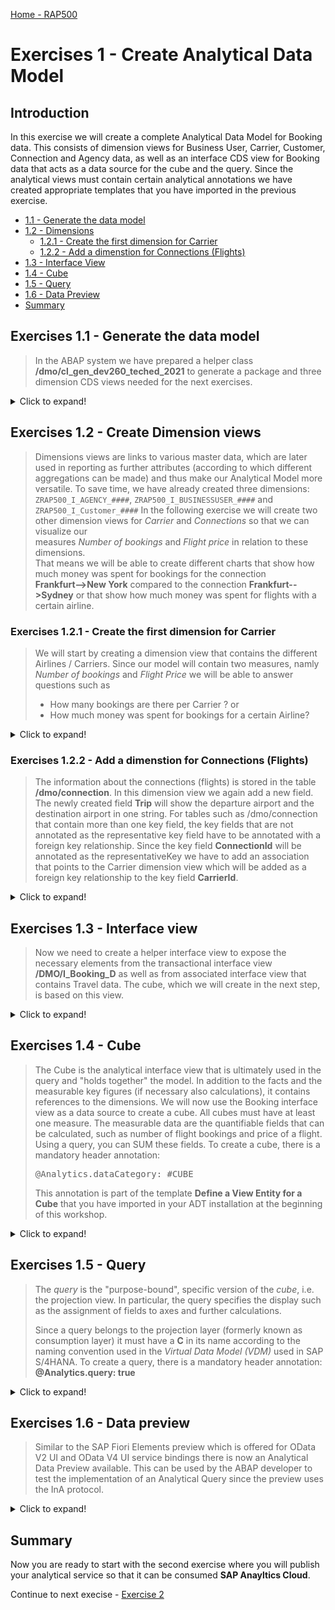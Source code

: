 
[Home - RAP500](../../README.md#exercises)
  
# Exercises 1 - Create Analytical Data Model

## Introduction

In this exercise we will create a complete Analytical Data Model for Booking data. This consists of dimension views for Business User, Carrier, Customer, Connection and Agency data, as well as an interface CDS view for Booking data that acts as a data source for the cube and the query.
Since the analytical views must contain certain analytical annotations we have created appropriate templates that you have imported in the previous exercise.

- [1.1 - Generate the data model](README.md#exercises-11---Generate-the-data-model)
- [1.2 - Dimensions](README.md#exercises-12---create-dimension-views)  
   - [1.2.1 - Create the first dimension for Carrier](README.md#exercises-121---create-the-first-dimension-for-carrier)    
   - [1.2.2 - Add a dimenstion for Connections (Flights)](README.md#exercises-122---add-a-dimenstion-for-connections-flights)  
 - [1.3 - Interface View](README.md#exercises-13---interface-view)
 - [1.4 - Cube](README.md#exercises-14---cube)  
 - [1.5 - Query](README.md#exercises-15---query)  
 - [1.6 - Data Preview](README.md#exercises-16---data-preview)
 - [Summary](README.md#exercises/ex1#summary)   

## Exercises 1.1 - Generate the data model  

> In the ABAP system we have prepared a helper class **/dmo/cl_gen_dev260_teched_2021** to generate a package and three dimension CDS views needed for the next exercises.

<details>
  <summary>Click to expand!</summary>
  
1. Select the **Open ABAP Development Object** icon or press **Ctrl+Shift+A**.

    ![open](images/helperclass_00_new.png)
  

2. In the Open ABAP Development Object dialogue enter **/dmo/cl_gen_dev260_teched_2021** as search string and press **OK**. 

    ![search class](images/1010.png) 

3. The class **/dmo/cl_gen_dev260_teched_2021** is displayed in a new tab.
  
    ![find class](images/1005.png)
    
4. Press **F9** to run the ABAP class as a console application. As a result, you will see a success message in the Console. Please note down your group ID `####` and copy the name of the newly created package `ZRAP500_####`.

    ![run class](images/1325.png) 

5. Right click on the folder **Favorite Packages** and select **Add Package...**. 

    ![add favorits](images/1330.png)
    
6. Enter the name of your package `ZRAP500_####` and press **OK**.

7. Go to your package `ZRAP500_####` in the Project Explorer (where `####` is your group ID) and press **F5** to refresh the project explorer. It should now contain the generated objects.
    
8. You can preview the data from a database table or a CDS view by choosing the relevant objects in the Project Explorer and pressing **F8**.

  - Core Data Services > Data Definitions:  `ZRAP500_I_AGENCY_####`, `ZRAP500_I_Customer_####` and `ZRAP500_I_Businessuser_####`

  ![review](images/1340.png)
  
</details>

## Exercises 1.2 - Create Dimension views 

> Dimensions views are links to various master data, which are later used in reporting as further attributes (according to which different aggregations can be made) and thus make our Analytical Model more versatile. 
> To save time, we have already created three dimensions: `ZRAP500_I_AGENCY_####`, `ZRAP500_I_BUSINESSUSER_####` and `ZRAP500_I_Customer_####`
> In the following exercise we will create two other dimension views for *Carrier* and *Connections* so that we can visualize our  
> measures *Number of bookings*  and *Flight price* in relation to these dimensions.  
> That means we will be able to create different charts that show how much money was spent for bookings for the connection  
> **Frankfurt-->New York** compared to the connection **Frankfurt-->Sydney** or that show how much money was spent for flights with a certain airline.  


### Exercises 1.2.1 - Create the first dimension for Carrier

> We will start by creating a dimension view that contains the different Airlines / Carriers. Since our model will contain two measures, namly *Number of bookings* and *Flight Price* we will be able to answer questions such as 
> - How many bookings are there per Carrier ? or 
> - How much money was spent for bookings for a certain Airline? 

<details>
<summary>Click to expand!</summary>  

1. Under **Core Data Services** right-click **Data Definitions** and choose **New Data Definition**.

    ![RightClick](images/1345.png)
    
2. Enter the following values  

   - *Name*: **ZRAP500_I_Carrier_####**  
   - *Description*:  **Dimension for Carrier**  
   - *Referenced Object*: **/dmo/carrier**  
   
   and click **Next**.

   Please note:  
   By selecting a table or another CDS view as *Referenced object* the wizard will use this object as a data source for the new CDS view and it will automatically add all fields into the DDL source code and it will also create camelCase aliases if needed.

     ![new dimension](images/1040.png)
     
3. Choose a transport request and press **Next**.   

   Do **NOT** press Finish, because otherwise the wizard will not provide us the option to choose a specific template but would choose the template that you have used the last time.

    ![select transport](images/1050.png)

4. In the *Define New Entity Definition* dialogue choose the template **Define a View Entity for a Dimension** and press **Finish**.  

   Please note:  
   The *Define a View Entity for a Dimension* template is one of the new Data Defintion templates that you have imported in the first part of this exercise. This template contains certain annotations which will be explained below that are mandatory for dimension views. 

    ![view for dimension](images/1060.png)
    
5. You now have to edit the dimension view.  
Here you can use code completion to add the values for the annotations <pre>@ObjectModel.representativeKey</pre> and <pre>@ObjectModel.text.element</pre> that are needed for our dimension view. 

   ![edit in ADT](images/1070.png) 

6. Click on **'representativeKey'**, delete the placeholder **representativKey** so that you get an empty string **''** , press *CTRL+Space* and choose **CarrierId** 
   
   ![edit in ADT](images/1080.png) 
   
7. Click on **textElement**, delete the placeholder string **textElement**, ** press *CTRL+Space* and choose **Name**.
    
   ![edit in ADT](images/1090.png)  
   
8. we will need just these three field:

  <pre>
      Key carrier_id    as CarrierId,
      name          as Name,
      currency_code as CurrencyCode
  </pre>
  
You can remove all other fields which are automatically generated in this dimension.
       
9. Save and activate the dimension.
   
   ![edit in ADT](images/1100.png)  

> **Coding explained**  
> | Code | Explanation |
> | ------------- | ---------- |
> | @Metadata.ignorePropagatedAnnotations: true | We ignore annotations from tables and base views, because we want to completely control/override the annotations here. |
> | @Analytics.dataCategory | We define this CDS view as a dimension. |
> | @Analytics.internalName: #LOCAL | [Create UUIDs as identifier](https://help.sap.com/viewer/cc0c305d2fab47bd808adcad3ca7ee9d/1809.000/en-US/c2dd92fb83784c4a87e16e66abeeacbd.html) for the generated artifacts  so that adding @ObjectModel.foreignKey.association or @ObjectModel.text.association will not change the identifier.  |
>| @ObjectModel.representativeKey: 'CarrierId' | We define **CarrierID** as the representative key to be able to refer to it using @ObjectModel.foreignKey.association in the Cube that we will create later |
> |  @ObjectModel.text.element: ['Name'] | Using this annotation we specify that the attribute **Name**, contains the text element for a given CarrierId. |  


Your final code should look like following:
#### ZRAP500_I_Carrier_####
   
   <details open><summary>Source code ZRAP500_I_Carrier_####</summary>
     
   <p>
   <pre>

@AccessControl.authorizationCheck: #CHECK
@EndUserText.label: 'Dimension for Carrier'
@Metadata.ignorePropagatedAnnotations: true

@Analytics.dataCategory: #DIMENSION
@Analytics.internalName: #LOCAL
@ObjectModel.representativeKey: 'CarrierId'

define view entity ZRAP500_I_Carrier_####
  as select from /dmo/carrier
{
      @ObjectModel.text.element: ['Name']
  key carrier_id    as CarrierId,
      name          as Name,
      currency_code as CurrencyCode
}

   </pre>

   </p>
   </details>


[^Top of page](README.md)  

</details>


### Exercises 1.2.2 - Add a dimenstion for Connections (Flights)

> The information about the connections (flights) is stored in the table **/dmo/connection**. In this dimension view we again add a new field. The newly created field **Trip** will show the departure airport and the destination airport in one string. 
> For tables such as /dmo/connection that contain more than one key field, the key fields that are not annotated as the representative key field have to be annotated with a foreign key relationship.
> Since the key field **ConnectionId** will be annotated as the representativeKey we have to add an association that points to the Carrier dimension view which will be added as a foreign key relationship to the key field **CarrierId**.

<details>
  <summary>Click to expand!</summary>  

1. Right click on the folder **Data Defintions --> New Data Definition**.    
2. Enter the following values and press **Next**

   - *Name*: **ZRAP500_I_Connection_####**
   - *Description*: **Dimension for Connections**
   - *Referenced Object*: **/dmo/connection**

3. Select a transport request and press **Next**
4. Select again the template **Define a View Entity for Dimension** and press **Finish**   

5. Specify the value `ConnectionId` for the annotation `@ObjectModel.representativeKey`. You can use again code completion to select the field.
  
6. Add an association **_Carrier**

   <pre> 
   association [1] to ZRAP500_I_Carrier_#### as _Carrier on $projection.CarrierId = _Carrier.CarrierId
   </pre>  
   
   and expose it in the field list by adding
   
   <pre> _Carrier </pre>.

7. Add a new field **Trip** which will later be specified as the text element for the key field **ConnectionId**.
    
    `concat(airport_from_id, concat(' -> ', airport_to_id)) as Trip `

8. For the key field **CarrierId** do the following:  

   i. Delete the annotation `@ObjectModel.text.element: ['textElement']`   
   ii. Add the following annotation  
   
    <pre> @ObjectModel.foreignKey.association: '_Carrier' </pre>

9. For the second key field **ConnectionId** add the following annotation `@ObjectModel.text.element: ['Trip']`. 

   > For this example we only have to add a comprehensible text for the second key field.


  
   
10. Save and activate the dimension view.
    
Your final code should look like the following:
#### ZRAP500_I_Connection_####

   <details open><summary>Source code ZRAP500_I_Connection_####</summary>
   <p>
   <pre>

@AccessControl.authorizationCheck: #CHECK
@EndUserText.label: 'Dimension for Connections'
@Metadata.ignorePropagatedAnnotations: true

@Analytics.dataCategory: #DIMENSION
@Analytics.internalName: #LOCAL
@ObjectModel.representativeKey: 'ConnectionId'

define view entity ZRAP500_I_CONNECTION_#### as select from /dmo/connection 
association [1] to ZRAP500_I_Carrier_#### as _Carrier on $projection.CarrierId = _Carrier.CarrierId{    
    @ObjectModel.foreignKey.association: '_Carrier'
    key carrier_id as CarrierId,
    @ObjectModel.text.element: ['Trip']
    key connection_id as ConnectionId,
    airport_from_id as AirportFromId,
    airport_to_id as AirportToId,
    concat(airport_from_id, concat('->', airport_to_id)) as Trip,
    departure_time as DepartureTime,
    arrival_time as ArrivalTime,
    distance as Distance,
    distance_unit as DistanceUnit,
    _Carrier
}
   </pre>

   </p>
   </details>

[^Top of page](README.md)  

</details>


## Exercises 1.3 - Interface view

> Now we need to create a helper interface view to expose the necessary elements from the transactional interface view **/DMO/I_Booking_D** as well as from associated interface view that contains Travel data. The cube, which we will create in the next step, is based on this view.
   
<details>
  <summary>Click to expand!</summary>   

1. Right click on the folder **Data Defintions --> New Data Definition**.    
2. Enter the following values and press **Next**

   - *Name*: **ZRAP500_I_BOOKING_####**
   - *Description*: **Interface view**
   - *Referenced Object*: **/dmo/I_BOOKING_D**
   
   ![inteface](images/1420.png)

3. Select a transport request and press **Next**.

   ![next](images/1425.png)
   
4. Choose **Define View Entity** as template and click **Finish**.

   ![template](images/1430.png)
   
5. Add the following annotation to the field **FlightPrice** 
   
    <pre>  @Semantics.amount.currencyCode: 'CurrencyCode' </pre>

6. Add the following fields to the booking view to add the associated travel data 
  
   <pre>
      _Travel.AgencyID           as AgencyID,
      _Travel.TravelID           as TravelID,
      _Travel.LocalLastChangedBy as ChangedBy,     
    </pre> 
      
  ![interface](images/1415.png)
      
7. Save and activate the dimension view.
    
Your final code should look like the following:
#### ZRAP500_I_BOOKING_####

   <details open><summary>Source code ZRAP500_I_BOOKING_####</summary>
   <p>
   <pre>

@AbapCatalog.viewEnhancementCategory: [#NONE]
@AccessControl.authorizationCheck: #CHECK
@EndUserText.label: 'Interface view'
@Metadata.ignorePropagatedAnnotations: true
@ObjectModel.usageType:{
    serviceQuality: #X,
    sizeCategory: #S,
    dataClass: #MIXED
}
define view entity ZRAP500_I_BOOKING_#### as select from /DMO/I_Booking_D {
    key BookingUUID,
    TravelUUID,
    BookingID,
    _Travel.AgencyID           as AgencyID,
    _Travel.TravelID           as TravelID,
    _Travel.LocalLastChangedBy as ChangedBy,
    BookingDate,
    CustomerID,
    AirlineID,
    ConnectionID,
    FlightDate,
    @Semantics.amount.currencyCode: 'CurrencyCode'
    FlightPrice,
    CurrencyCode,
    BookingStatus,
    LocalLastChangedAt,
    /* Associations */
    _BookingStatus,
    _BookingSupplement,
    _Carrier,
    _Connection,
    _Customer,
    _Travel
}
   </pre>

   </p>
   </details>
</details>
      

## Exercises 1.4 - Cube

> The Cube is the analytical interface view that is ultimately used in the query and "holds together" the model. In addition to the facts and the measurable key figures (if necessary also calculations), it contains references to the dimensions.
> We will now use the Booking interface view as a data source to create a cube. All cubes must have at least one measure. The measurable data are the quantifiable fields that can be calculated, such as number of flight bookings and price of a flight. Using a query, you can SUM these fields. To create a cube, there is a mandatory header annotation:
>  
> <pre>@Analytics.dataCategory: #CUBE </pre>
>  
> This annotation is part of the template **Define a View Entity for a Cube** that you have imported in your ADT installation at the beginning of this workshop.  

<details>
  <summary>Click to expand!</summary>

1. Right click **Data Definition** and choose **New Data Definition**.

2. Enter the following values and press **Next**

   - *Name*: **ZRAP500_I_BookingCube_####**
   - *Description*: **Booking Cube**
   - *Referenced Object*: **ZRAP500_I_Booking_####** (The booking interface view)

    ![new cube](images/1270.png)

3. Choose a transport request and then choose **Define a View Entity for a Cube** and click **Finish**.

    ![template cube](images/1101.png)

4. Add the following associations

    <pre>
    association [0..1] to ZRAP500_I_Customer_####   as _Customer   on  $projection.CustomerID = _Customer.CustomerId  
    association [0..1] to ZRAP500_I_Carrier_####    as _Carrier    on  $projection.AirlineID = _Carrier.CarrierId  
    association [0..1] to ZRAP500_I_Connection_#### as _Connection on  $projection.AirlineID    = _Connection.CarrierId  
                                                                  and $projection.ConnectionId = _Connection.ConnectionId  
    association [0..1] to ZRAP500_I_AGENCY_####    as _Agency     on  $projection.AgencyID = _Agency.AgencyId  
    association [0..1] to ZRAP500_I_BUSINESSUSER_#### as _BusinessUser on  $projection.ChangedBy = _BusinessUser.UserID
    </pre>

5. Add the annotation `@Semantics.amount.currencyCode: 'CurrencyCode'` to the field **Flight Price** that points to the field `CurrencyCode`.

6.  We also have to add the following entries to the field list
  
    <pre>       
      _Customer.CountryCode as CustomerCountry,
      _Customer.City        as CustomerCity,
      _Connection.Trip      as Trip,      
    </pre>    
    
    and we have to publish the following associations by adding them to the field list as well.
    
    <pre>    
      /* Associations */
      _Customer._Country    as _CustomerCountry,
      _Agency,
      _BusinessUser
    </pre>  
    

7. In the created cube we define foreignKey associatons via **_Customer**, **_Carrier**, **_Connection**, **_Agency**, **_CustomerCountry** and **_BusinessUser** to be able to fetch and expose informations in the cube and in the query.

     - Add the annotation **@ObjectModel.foreignKey.association: '_Customer'** to the field **CustomerID**  
     - Add the annotation **@ObjectModel.foreignKey.association: '_Carrier'** to the field **AirlineID**  
     - Add the annotation **@ObjectModel.foreignKey.association: '_Connection'** to the field **ConnectionID** 
     - Add the annotation **@ObjectModel.foreignKey.association: '_Agency'** to the field **AgencyID** 
     - Add the annotation **@ObjectModel.foreignKey.association: '_BusinessUser'** to the field **ChangedBy**
     - Add the annotation **@ObjectModel.foreignKey.association: '_CustomerCountry'** to the field **CustomerCountry**

8. We now add Measures to our cube. 

   We add a field **TotalOfBookings**

   <pre>
      @EndUserText.label: 'Total of Bookings'
      @Aggregation.default: #SUM
      1                     as TotalOfBookings,
   </pre>
   
   > 1 is a generic counter that counts the aggregated rows. The sum of 1's is the count of **TotalOfBookings**.
   
   and the field **Flight Price** which is annotated as follows
   
   <pre>
      @Aggregation.default: #SUM
      FlightPrice,
   </pre>
    
9. Save and activate the cube.

10. Your final code should be look like follows:

    ![cube ADT](images/1110.png)
    



#### ZRAP500_I_BookingCube_#### 


<details open><summary>Source code ZRAP500_I_BookingCube_####</summary> 
   <p>
   <pre>

   
@AccessControl.authorizationCheck: #CHECK
@EndUserText.label: 'Booking Cube'
@Metadata.ignorePropagatedAnnotations: true

@Analytics.dataCategory: #CUBE
@Analytics.internalName: #LOCAL


define view entity ZRAP500_I_BookingCube_#### as select from ZRAP500_I_BOOKING_####

  association [0..1] to ZRAP500_I_CUSTOMER_####     as _Customer     on  $projection.CustomerID = _Customer.CustomerId 
  
  association [0..1] to ZRAP500_I_Carrier_####      as _Carrier      on  $projection.AirlineID = _Carrier.CarrierId
  
  association [0..1] to ZRAP500_I_Connection_####  as _Connection   on  $projection.AirlineID    = _Connection.CarrierId
                                                                     and $projection.ConnectionID = _Connection.ConnectionId
                                                                     
  association [0..1] to ZRAP500_I_AGENCY_####      as _Agency       on  $projection.AgencyID = _Agency.AgencyId

  association [0..1] to ZRAP500_I_BUSINESSUSER_#### as _BusinessUser on  $projection.ChangedBy = _BusinessUser.UserID

{
  key TravelID,
  key BookingID,

      BookingDate,
      @ObjectModel.foreignKey.association: '_Customer'
      CustomerID,
      @ObjectModel.foreignKey.association: '_Carrier'
      AirlineID,
      @ObjectModel.foreignKey.association: '_Connection'
      ConnectionID,
      FlightDate,
      CurrencyCode,
      @ObjectModel.foreignKey.association: '_Agency'
      AgencyID,

      @ObjectModel.foreignKey.association: '_CustomerCountry'
      _Customer.CountryCode as CustomerCountry,
      _Customer.City        as CustomerCity,
      _Connection.Trip      as Trip,

      @ObjectModel.foreignKey.association: '_BusinessUser'
      ChangedBy,

      /* Measures */

      @EndUserText.label: 'Total of Bookings'
      @Aggregation.default: #SUM
      1                     as TotalOfBookings,

      @Semantics.amount.currencyCode: 'CurrencyCode'
      @Aggregation.default: #SUM
      FlightPrice,


      /* Associations */
      _Carrier,
      _Connection,
      _Customer,

      _Agency,
      _Customer._Country    as _CustomerCountry,
      _BusinessUser
}
   </pre>

   </p>
   </details>
   
[^Top of page](README.md)  

</details>

## Exercises 1.5 - Query

> The *query* is the "purpose-bound", specific version of the *cube*, i.e. the projection view. In particular, the query specifies the display such as the assignment of fields to axes and further calculations.  
> 
> Since a query belongs to the projection layer (formerly known as consumption layer) it must have a **C** in its name according to the naming convention used in the *Virtual Data Model (VDM)* used in SAP S/4HANA. To create a query, there is a mandatory header annotation: **@Analytics.query: true** 

<details>
  <summary>Click to expand!</summary>

Again you can use a template that you have imported at the beginning of this workshop.

1. Right click **Data Definition** and choose **New Data Definition**.

2. Enter the following values and press **Next**

   - *Name*: **ZRAP500_C_BookingQuery_####**
   - *Description*: **Query for Booking**
   - *Referenced Object*: **ZRAP500_I_BookingCube_####**

    ![new query](images/1120.png)

3. Choose a transport request and then press **Next**

4. In the following dialogue choose **Define a View Entity for Query** and click **Finish**. 

    ![template query](images/1130.png)

5. Edit the code of your query and add the annotation **@AnalyticsDetails.query.axis** to all properties except the two measures FlightPrice and TotalOfBookings. All fields beside the field **CustomerCountry** get the annotation **@AnalyticsDetails.query.axis: #ROWS**, whereas the field **CustomerCountry** gets the annotation **@AnalyticsDetails.query.axis: #COLUMNS**.  
  
6. We add a currency conversion to the field FlightPrice to be able to compare all flight prices in a single currency.    

   <pre>
      @Semantics.amount.currencyCode: 'CurrencyCode'
      currency_conversion (
      amount => FlightPrice,
      source_currency => CurrencyCode,
      target_currency => cast( 'EUR' as abap.cuky( 5 ) ) ,
      exchange_rate_date => cast ('20200101' as abap.dats),
      exchange_rate_type => 'M'
      ) as FlightPrice 
   </pre>
   
7. Remove all associations and the Field **LocalLastChangedAt**.

8. Save and activate the query.

    ![ADTquery](images/1131.png)


> Please note:  
> Using the template the mandatory annotation **@Analytics.query: true** for query is set automatically.  
> With the annotation **@AnalyticsDetails.query.axis:<VALUE>**, the elements of the view can be positioned on multiple axes: Rows, Columns and Free. The elements can be directly annotated with their axis. All measures (elements which can be aggregated) need to be on the same axis. The annotation of the first measure will therefore be used for all measures of the query. If **@AnalyticsDetails.query.axis:<VALUE>** is not found, the system positions the measures on the columns.
        
Your final code should look like the following:
#### ZRAP500_C_BOOKINGQUERY_####
   <details open><summary>Source code ZRAP500_C_BOOKINGQUERY_####</summary>
   <p>
   <pre>
   
@AccessControl.authorizationCheck: #CHECK
@EndUserText.label: 'Query for Booking'


@Analytics.query: true

define transient view entity ZRAP500_C_BookingQuery_####
  provider contract analytical_query
  as projection on ZRAP500_I_BookingCube_####
{
      @AnalyticsDetails.query.axis: #ROWS
      TravelID,
      @AnalyticsDetails.query.axis: #ROWS
      BookingID,
      @AnalyticsDetails.query.axis: #ROWS
      BookingDate,
      @AnalyticsDetails.query.axis: #ROWS
      CustomerID,
      @AnalyticsDetails.query.axis: #ROWS
      AirlineID,
      @AnalyticsDetails.query.axis: #ROWS
      ConnectionID,
      @AnalyticsDetails.query.axis: #ROWS
      FlightDate,
      @AnalyticsDetails.query.axis: #ROWS
      CurrencyCode,
      @AnalyticsDetails.query.axis: #ROWS
      AgencyID,
      @AnalyticsDetails.query.axis: #COLUMNS
      CustomerCountry,
      @AnalyticsDetails.query.axis: #ROWS
      CustomerCity,
      @AnalyticsDetails.query.axis: #ROWS
      Trip,
      @AnalyticsDetails.query.axis: #ROWS
      ChangedBy,
    
      TotalOfBookings,
      @Semantics.amount.currencyCode: 'CurrencyCode'
      currency_conversion (
      amount => FlightPrice,
      source_currency => CurrencyCode,
      target_currency => cast( 'EUR' as abap.cuky( 5 ) ) ,
      exchange_rate_date => cast ('20200101' as abap.dats),
      exchange_rate_type => 'M'
      ) as FlightPrice
}
   </pre>

   </p>
   </details>

[^Top of page](README.md)  

</details>

## Exercises 1.6 - Data preview

> Similar to the SAP Fiori Elements preview which is offered for OData V2 UI and OData V4 UI service bindings there is now an Analytical Data Preview available. This can be used by the ABAP developer to test the implementation of an Analytical Query since the preview uses the InA protocol.

<details>
  <summary>Click to expand!</summary>
  
Now that we have created the query it is possible to use a data preview to test our implementation.

1. Navigate to the folder **Data Definition** 
2. Right click on the query **ZRAP500_C_BOOKINGQUERY_####** and select **Open with --> Data Preview**

   ![RightClick](images/1155.png)

3. A new browser tab will open and you might have to authenticate using the credentials of your SAP BTP ABAP environment system.

   ![Authenticate](images/0090.png)

4. You can see the data that has been retrieved using the InA-Protocol. Please note that the measures are grouped by the **Country/Region Key**. 


   ![Data Preview](images/1159.png)

[^Top of page](README.md)  

</details>


## Summary  

Now you are ready to start with the second exercise where you will publish your analytical service so that it can be consumed **SAP Anayltics Cloud**.

Continue to next execise - [Exercise 2](../ex2/README.md)
